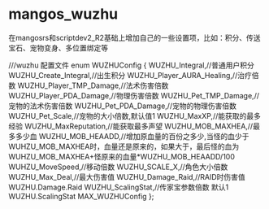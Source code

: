 mangos_wuzhu
============

在mangosrs和scriptdev2_R2基础上增加自己的一些设置项，比如：积分、传送宝石、宠物变身、多位置绑定等

///wuzhu 配置文件
enum WUZHUConfig
{
	WUZHU_Integral,//普通用户积分
	WUZHU_Create_Integral,//出生积分
	WUZHU_Player_AURA_Healing,//治疗倍数
	WUZHU_Player_TMP_Damage,//法术伤害倍数
	WUZHU_Player_PDA_Damage,//物理伤害倍数
	WUZHU_Pet_TMP_Damage,//宠物的法术伤害倍数
	WUZHU_Pet_PDA_Damage,//宠物的物理伤害倍数
	WUZHU_Pet_Scale,//宠物的大小倍数,默认值1
	WUZHU_MaxXP,//能获取的最多经验
	WUZHU_MaxReputation,//能获取最多声望
	WUZHU_MOB_MAXHEA,//最多多少血
	WUZHU_MOB_HEAADD,//增加原血量的百份之多少,当怪的血少于WUHZU_MOB_MAXHEA时，血量还是原来的，如果大于，最后怪的血为 WUHZU_MOB_MAXHEA+怪原来的血量*WUZHU_MOB_HEAADD/100
	WUHZU_MoveSpeed,//移动倍数
	WUZHU_SCALE_X,//角色大小倍数
	WUZHU_Max_Deal,//最大伤害值
	WUZHU_Damage_Raid,//RAID时伤害值 WUZHU.Damage.Raid
	WUZHU_ScalingStat,//传家宝参数倍数 默认1 WUZHU.ScalingStat
	MAX_WUZHUConfig
};